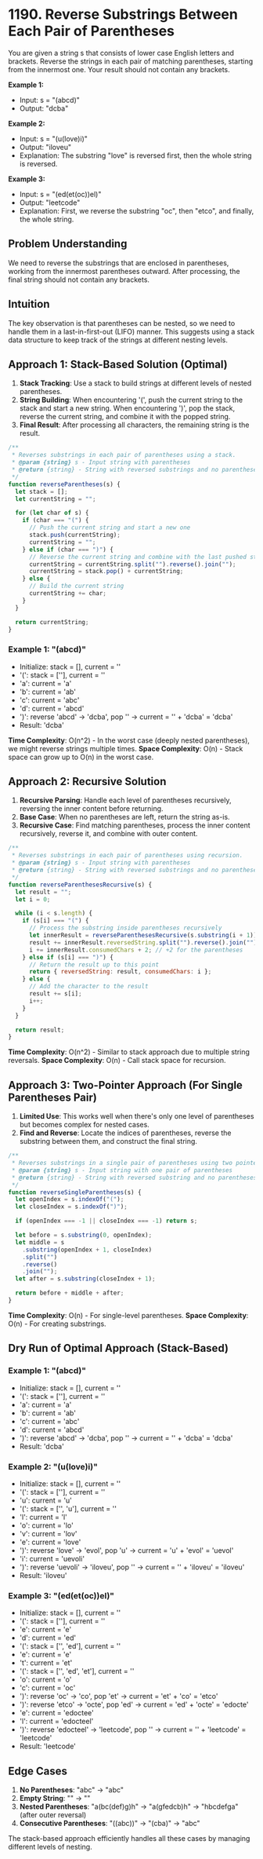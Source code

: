 # 1190. Reverse Substrings Between Each Pair of Parentheses

You are given a string s that consists of lower case English letters and brackets.
Reverse the strings in each pair of matching parentheses, starting from the innermost one.
Your result should not contain any brackets.

**Example 1:**

- Input: s = "(abcd)"
- Output: "dcba"

**Example 2:**

- Input: s = "(u(love)i)"
- Output: "iloveu"
- Explanation: The substring "love" is reversed first, then the whole string is reversed.

**Example 3:**

- Input: s = "(ed(et(oc))el)"
- Output: "leetcode"
- Explanation: First, we reverse the substring "oc", then "etco", and finally, the whole string.

## Problem Understanding

We need to reverse the substrings that are enclosed in parentheses, working from the innermost parentheses outward. After processing, the final string should not contain any brackets.

## Intuition

The key observation is that parentheses can be nested, so we need to handle them in a last-in-first-out (LIFO) manner. This suggests using a stack data structure to keep track of the strings at different nesting levels.

## Approach 1: Stack-Based Solution (Optimal)

1. **Stack Tracking**: Use a stack to build strings at different levels of nested parentheses.
2. **String Building**: When encountering '(', push the current string to the stack and start a new string. When encountering ')', pop the stack, reverse the current string, and combine it with the popped string.
3. **Final Result**: After processing all characters, the remaining string is the result.

```javascript
/**
 * Reverses substrings in each pair of parentheses using a stack.
 * @param {string} s - Input string with parentheses
 * @return {string} - String with reversed substrings and no parentheses
 */
function reverseParentheses(s) {
  let stack = [];
  let currentString = "";

  for (let char of s) {
    if (char === "(") {
      // Push the current string and start a new one
      stack.push(currentString);
      currentString = "";
    } else if (char === ")") {
      // Reverse the current string and combine with the last pushed string
      currentString = currentString.split("").reverse().join("");
      currentString = stack.pop() + currentString;
    } else {
      // Build the current string
      currentString += char;
    }
  }

  return currentString;
}
```

### Example 1: "(abcd)"

- Initialize: stack = [], current = ''
- '(': stack = [''], current = ''
- 'a': current = 'a'
- 'b': current = 'ab'
- 'c': current = 'abc'
- 'd': current = 'abcd'
- ')': reverse 'abcd' → 'dcba', pop '' → current = '' + 'dcba' = 'dcba'
- Result: 'dcba'

**Time Complexity**: O(n^2) - In the worst case (deeply nested parentheses), we might reverse strings multiple times.
**Space Complexity**: O(n) - Stack space can grow up to O(n) in the worst case.

## Approach 2: Recursive Solution

1. **Recursive Parsing**: Handle each level of parentheses recursively, reversing the inner content before returning.
2. **Base Case**: When no parentheses are left, return the string as-is.
3. **Recursive Case**: Find matching parentheses, process the inner content recursively, reverse it, and combine with outer content.

```javascript
/**
 * Reverses substrings in each pair of parentheses using recursion.
 * @param {string} s - Input string with parentheses
 * @return {string} - String with reversed substrings and no parentheses
 */
function reverseParenthesesRecursive(s) {
  let result = "";
  let i = 0;

  while (i < s.length) {
    if (s[i] === "(") {
      // Process the substring inside parentheses recursively
      let innerResult = reverseParenthesesRecursive(s.substring(i + 1));
      result += innerResult.reversedString.split("").reverse().join("");
      i += innerResult.consumedChars + 2; // +2 for the parentheses
    } else if (s[i] === ")") {
      // Return the result up to this point
      return { reversedString: result, consumedChars: i };
    } else {
      // Add the character to the result
      result += s[i];
      i++;
    }
  }

  return result;
}
```

**Time Complexity**: O(n^2) - Similar to stack approach due to multiple string reversals.
**Space Complexity**: O(n) - Call stack space for recursion.

## Approach 3: Two-Pointer Approach (For Single Parentheses Pair)

1. **Limited Use**: This works well when there's only one level of parentheses but becomes complex for nested cases.
2. **Find and Reverse**: Locate the indices of parentheses, reverse the substring between them, and construct the final string.

```javascript
/**
 * Reverses substrings in a single pair of parentheses using two pointers.
 * @param {string} s - Input string with one pair of parentheses
 * @return {string} - String with reversed substring and no parentheses
 */
function reverseSingleParentheses(s) {
  let openIndex = s.indexOf("(");
  let closeIndex = s.indexOf(")");

  if (openIndex === -1 || closeIndex === -1) return s;

  let before = s.substring(0, openIndex);
  let middle = s
    .substring(openIndex + 1, closeIndex)
    .split("")
    .reverse()
    .join("");
  let after = s.substring(closeIndex + 1);

  return before + middle + after;
}
```

**Time Complexity**: O(n) - For single-level parentheses.
**Space Complexity**: O(n) - For creating substrings.

## Dry Run of Optimal Approach (Stack-Based)

### Example 1: "(abcd)"

- Initialize: stack = [], current = ''
- '(': stack = [''], current = ''
- 'a': current = 'a'
- 'b': current = 'ab'
- 'c': current = 'abc'
- 'd': current = 'abcd'
- ')': reverse 'abcd' → 'dcba', pop '' → current = '' + 'dcba' = 'dcba'
- Result: 'dcba'

### Example 2: "(u(love)i)"

- Initialize: stack = [], current = ''
- '(': stack = [''], current = ''
- 'u': current = 'u'
- '(': stack = ['', 'u'], current = ''
- 'l': current = 'l'
- 'o': current = 'lo'
- 'v': current = 'lov'
- 'e': current = 'love'
- ')': reverse 'love' → 'evol', pop 'u' → current = 'u' + 'evol' = 'uevol'
- 'i': current = 'uevoli'
- ')': reverse 'uevoli' → 'iloveu', pop '' → current = '' + 'iloveu' = 'iloveu'
- Result: 'iloveu'

### Example 3: "(ed(et(oc))el)"

- Initialize: stack = [], current = ''
- '(': stack = [''], current = ''
- 'e': current = 'e'
- 'd': current = 'ed'
- '(': stack = ['', 'ed'], current = ''
- 'e': current = 'e'
- 't': current = 'et'
- '(': stack = ['', 'ed', 'et'], current = ''
- 'o': current = 'o'
- 'c': current = 'oc'
- ')': reverse 'oc' → 'co', pop 'et' → current = 'et' + 'co' = 'etco'
- ')': reverse 'etco' → 'octe', pop 'ed' → current = 'ed' + 'octe' = 'edocte'
- 'e': current = 'edoctee'
- 'l': current = 'edocteel'
- ')': reverse 'edocteel' → 'leetcode', pop '' → current = '' + 'leetcode' = 'leetcode'
- Result: 'leetcode'

## Edge Cases

1. **No Parentheses**: "abc" → "abc"
2. **Empty String**: "" → ""
3. **Nested Parentheses**: "a(bc(def)g)h" → "a(gfedcb)h" → "hbcdefga" (after outer reversal)
4. **Consecutive Parentheses**: "((abc))" → "(cba)" → "abc"

The stack-based approach efficiently handles all these cases by managing different levels of nesting.
